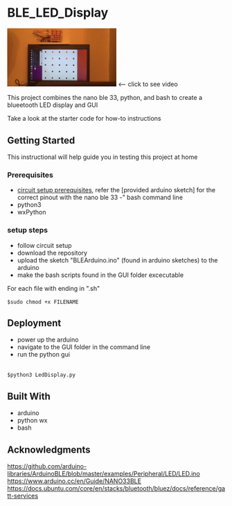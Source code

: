 
# BLE_LED_Display


[<img src=BLE_LedDisplay.jpg width="50%">](https://drive.google.com/file/d/1dxTI01UZD03h1vYZ8bcPw23mdWKPQFrs/view?usp=sharing)
  <--     click to see video  


This project combines the nano ble 33, python, and bash to create a blueetooth LED display and GUI

Take a look at the starter code for how-to instructions

## Getting Started

This instructional will help guide you in testing this project at home

### Prerequisites

- [circuit setup prerequisites](https://github.com/BarakBinyamin/LED-Display/blob/master/README.md), refer the [provided arduino sketch] for the correct pinout with the nano ble 33
-" bash command line
- python3
- wxPython


### setup steps

- follow circuit setup
- download the repository
- upload the sketch "BLEArduino.ino" (found in arduino sketches) to the arduino
- make the bash scripts found in the GUI folder excecutable

For each file with ending in ".sh"

```
$sudo chmod +x FILENAME
```

## Deployment

- power up the arduino
- navigate to the GUI folder in the command line
- run the python gui

```

$python3 LedDisplay.py

```


## Built With


- arduino
- python wx
- bash 


## Acknowledgments

https://github.com/arduino-libraries/ArduinoBLE/blob/master/examples/Peripheral/LED/LED.ino  
https://www.arduino.cc/en/Guide/NANO33BLE  
https://docs.ubuntu.com/core/en/stacks/bluetooth/bluez/docs/reference/gatt-services


